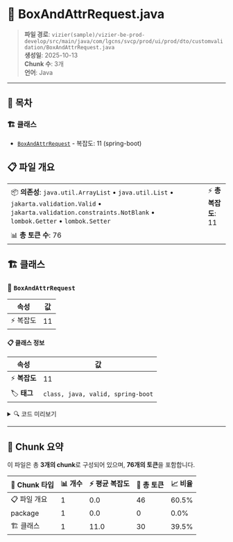 # 📄 BoxAndAttrRequest.java

> **파일 경로**: `vizier(sample)/vizier-be-prod-develop/src/main/java/com/lgcns/svcp/prod/ui/prod/dto/customvalidation/BoxAndAttrRequest.java`  
> **생성일**: 2025-10-13  
> **Chunk 수**: 3개  
> **언어**: Java
---

## 📑 목차

### 🏗️ 클래스
- [`BoxAndAttrRequest`](#class-boxandattrrequest) - 복잡도: 11 (spring-boot)

## 📋 파일 개요

| | |
|--|--|
| 📦 **의존성**: `java.util.ArrayList` • `java.util.List` • `jakarta.validation.Valid` • `jakarta.validation.constraints.NotBlank` • `lombok.Getter` • `lombok.Setter` | ⚡ **총 복잡도**: 11 |
| 📊 **총 토큰 수**: 76 |  |



## 🏗️ 클래스

### <a id="class-boxandattrrequest"></a>🎯 `BoxAndAttrRequest`

| 속성 | 값 |
|------|----|
| ⚡ 복잡도 | 11 |



#### 📋 클래스 정보

| 속성 | 값 |
|------|----|
| ⚡ **복잡도** | 11 || 📍 **라인 범위** | 13-13 |
| 🏷️ **태그** | `class, java, valid, spring-boot` || 🏗️ **프레임워크** | `spring-boot` |

<details>
<summary>🔍 코드 미리보기</summary>

```java
public class BoxAndAttrRequest {
	
	@NotBlank
	private String item;
	
	@NotBlank
	private String type;
	
	private String subType;
	
	//@NotBlank
	private String chgDeptName;
	
	//@NotBlank
	private String chgUser;
	
	@Valid
	List<SaveCusSearchDto> datas = new ArrayList<>();
}...
```

**Chunk 정보**
- 🆔 **ID**: `05f8343fa521`
- 📍 **라인**: 13-13
- 📊 **토큰**: 30
- 🏷️ **태그**: `class, java, valid, spring-boot`

</details>

---





## 🧩 Chunk 요약

이 파일은 총 **3개의 chunk**로 구성되어 있으며, **76개의 토큰**을 포함합니다.

| 🧩 Chunk 타입 | 📊 개수 | ⚡ 평균 복잡도 | 📝 총 토큰 | 📈 비율 |
|---------------|--------|-------------|----------|--------|
| 📋 파일 개요 | 1 | 0.0 | 46 | 60.5% |
| package | 1 | 0.0 | 0 | 0.0% |
| 🏗️ 클래스 | 1 | 11.0 | 30 | 39.5% |

